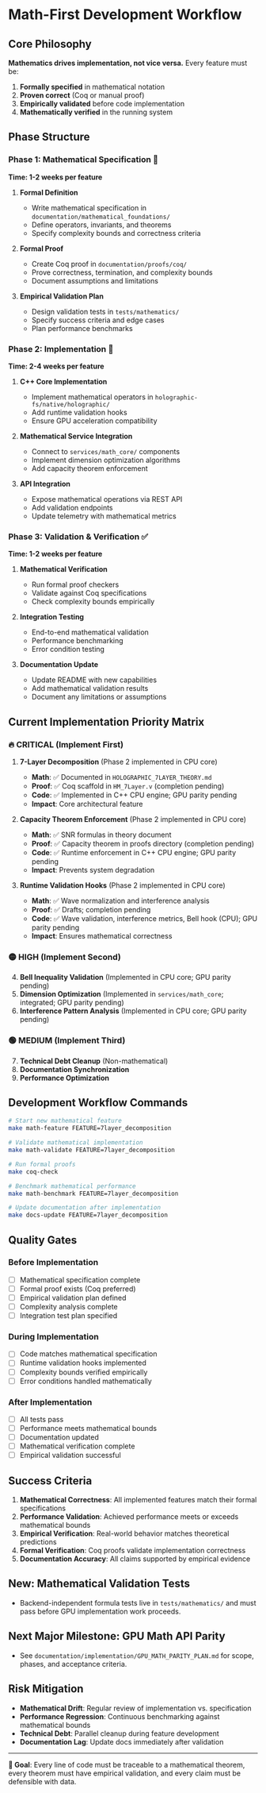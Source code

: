 # Math-First Development Workflow

## Core Philosophy
**Mathematics drives implementation, not vice versa.** Every feature must be:
1. **Formally specified** in mathematical notation
2. **Proven correct** (Coq or manual proof)
3. **Empirically validated** before code implementation
4. **Mathematically verified** in the running system

## Phase Structure

### Phase 1: Mathematical Specification 📐
**Time: 1-2 weeks per feature**

1. **Formal Definition**
   - Write mathematical specification in `documentation/mathematical_foundations/`
   - Define operators, invariants, and theorems
   - Specify complexity bounds and correctness criteria

2. **Formal Proof**
   - Create Coq proof in `documentation/proofs/coq/`
   - Prove correctness, termination, and complexity bounds
   - Document assumptions and limitations

3. **Empirical Validation Plan**
   - Design validation tests in `tests/mathematics/`
   - Specify success criteria and edge cases
   - Plan performance benchmarks

### Phase 2: Implementation 🚀
**Time: 2-4 weeks per feature**

1. **C++ Core Implementation**
   - Implement mathematical operators in `holographic-fs/native/holographic/`
   - Add runtime validation hooks
   - Ensure GPU acceleration compatibility

2. **Mathematical Service Integration**
   - Connect to `services/math_core/` components
   - Implement dimension optimization algorithms
   - Add capacity theorem enforcement

3. **API Integration**
   - Expose mathematical operations via REST API
   - Add validation endpoints
   - Update telemetry with mathematical metrics

### Phase 3: Validation & Verification ✅
**Time: 1-2 weeks per feature**

1. **Mathematical Verification**
   - Run formal proof checkers
   - Validate against Coq specifications
   - Check complexity bounds empirically

2. **Integration Testing**
   - End-to-end mathematical validation
   - Performance benchmarking
   - Error condition testing

3. **Documentation Update**
   - Update README with new capabilities
   - Add mathematical validation results
   - Document any limitations or assumptions

## Current Implementation Priority Matrix

### 🔥 CRITICAL (Implement First)
1. **7-Layer Decomposition** (Phase 2 implemented in CPU core)
   - **Math**: ✅ Documented in `HOLOGRAPHIC_7LAYER_THEORY.md`
   - **Proof**: ✅ Coq scaffold in `HM_7Layer.v` (completion pending)
   - **Code**: ✅ Implemented in C++ CPU engine; GPU parity pending
   - **Impact**: Core architectural feature

2. **Capacity Theorem Enforcement** (Phase 2 implemented in CPU core)
   - **Math**: ✅ SNR formulas in theory document
   - **Proof**: ✅ Capacity theorem in proofs directory (completion pending)
   - **Code**: ✅ Runtime enforcement in C++ CPU engine; GPU parity pending
   - **Impact**: Prevents system degradation

3. **Runtime Validation Hooks** (Phase 2 implemented in CPU core)
   - **Math**: ✅ Wave normalization and interference analysis
   - **Proof**: ✅ Drafts; completion pending
   - **Code**: ✅ Wave validation, interference metrics, Bell hook (CPU); GPU parity pending
   - **Impact**: Ensures mathematical correctness

### 🟡 HIGH (Implement Second)
4. **Bell Inequality Validation** (Implemented in CPU core; GPU parity pending)
5. **Dimension Optimization** (Implemented in `services/math_core`; integrated; GPU parity pending)
6. **Interference Pattern Analysis** (Implemented in CPU core; GPU parity pending)

### 🟢 MEDIUM (Implement Third)
7. **Technical Debt Cleanup** (Non-mathematical)
8. **Documentation Synchronization**
9. **Performance Optimization**

## Development Workflow Commands

```bash
# Start new mathematical feature
make math-feature FEATURE=7layer_decomposition

# Validate mathematical implementation
make math-validate FEATURE=7layer_decomposition

# Run formal proofs
make coq-check

# Benchmark mathematical performance
make math-benchmark FEATURE=7layer_decomposition

# Update documentation after implementation
make docs-update FEATURE=7layer_decomposition
```

## Quality Gates

### Before Implementation
- [ ] Mathematical specification complete
- [ ] Formal proof exists (Coq preferred)
- [ ] Empirical validation plan defined
- [ ] Complexity analysis complete
- [ ] Integration test plan specified

### During Implementation
- [ ] Code matches mathematical specification
- [ ] Runtime validation hooks implemented
- [ ] Complexity bounds verified empirically
- [ ] Error conditions handled mathematically

### After Implementation
- [ ] All tests pass
- [ ] Performance meets mathematical bounds
- [ ] Documentation updated
- [ ] Mathematical verification complete
- [ ] Empirical validation successful

## Success Criteria

1. **Mathematical Correctness**: All implemented features match their formal specifications
2. **Performance Validation**: Achieved performance meets or exceeds mathematical bounds
3. **Empirical Verification**: Real-world behavior matches theoretical predictions
4. **Formal Verification**: Coq proofs validate implementation correctness
5. **Documentation Accuracy**: All claims supported by empirical evidence

## New: Mathematical Validation Tests

- Backend-independent formula tests live in `tests/mathematics/` and must pass before GPU implementation work proceeds.

## Next Major Milestone: GPU Math API Parity

- See `documentation/implementation/GPU_MATH_PARITY_PLAN.md` for scope, phases, and acceptance criteria.

## Risk Mitigation

- **Mathematical Drift**: Regular review of implementation vs. specification
- **Performance Regression**: Continuous benchmarking against mathematical bounds
- **Technical Debt**: Parallel cleanup during feature development
- **Documentation Lag**: Update docs immediately after validation

---

**🎯 Goal**: Every line of code must be traceable to a mathematical theorem, every theorem must have empirical validation, and every claim must be defensible with data.
